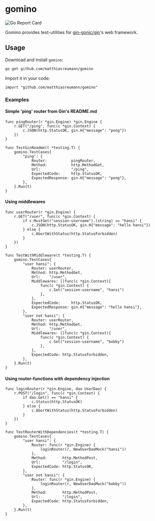 # gomino
![Go Report Card](https://goreportcard.com/badge/github.com/matthiasreumann/gomino)

Gomino provides test-utilities for [gin-gonic/gin](https://github.com/gin-gonic/gin)'s web framework.

## Usage 

Download and install `gomino`:
```bash
go get github.com/matthiasreumann/gomino
```

Import it in your code:
```golang
import "github.com/matthiasreumann/gomino"
```


### Examples
#### Simple 'ping' router from Gin's README.md
```golang 
func pingRouter(r *gin.Engine) *gin.Engine {
	r.GET("/ping", func(c *gin.Context) {
		c.JSON(http.StatusOK, gin.H{"message": "pong"})
	})
}

func TestGinReadme(t *testing.T) {
	gomino.TestCases{
		"ping": {
			Router:           pingRouter,
			Method:           http.MethodGet,
			Url:              "/ping",
			ExpectedCode:     http.StatusOK,
			ExpectedResponse: gin.H{"message": "pong"},
		},
	}.Run(t)
}
```

#### Using middlewares
```golang
func userRouter(r *gin.Engine) {
	r.GET("/user", func(c *gin.Context) {
		if c.MustGet("session-username").(string) == "hansi" {
			c.JSON(http.StatusOK, gin.H{"message": "hello hansi"})
		} else {
			c.AbortWithStatus(http.StatusForbidden)
		}
	})
}

func TestWithMiddleware(t *testing.T) {
    gomino.TestCases{
        "user hansi": {
            Router: userRouter,
            Method: http.MethodGet,
            Url:    "/user",
            Middlewares: []func(c *gin.Context){
                func(c *gin.Context) {
                    c.Set("session-username", "hansi")
                },
            },
            ExpectedCode:     http.StatusOK,
            ExpectedResponse: gin.H{"message": "hello hansi"},
        },
        "user not hansi": {
            Router: userRouter,
            Method: http.MethodGet,
            Url:    "/user",
            Middlewares: []func(c *gin.Context){
                func(c *gin.Context) {
                    c.Set("session-username", "bobby")
                },
            },
            ExpectedCode: http.StatusForbidden,
        },
    }.Run(t)
}
```

#### Using router-functions with dependency injection

```golang
func loginRouter(r *gin.Engine, dao UserDao) {
	r.POST("/login", func(c *gin.Context) {
		if dao.Get() == "hansi" {
			c.Status(http.StatusOK)
		} else {
			c.AbortWithStatus(http.StatusForbidden)
		}
	})
}

func TestRouterWithDependencies(t *testing.T) {
	gomino.TestCases{
		"user hansi": {
			Router: func(r *gin.Engine) {
				loginRouter(r, NewUserDaoMock("hansi"))
			},
			Method:       http.MethodPost,
			Url:          "/login",
			ExpectedCode: http.StatusOK,
		},
		"user not hansi": {
			Router: func(r *gin.Engine) {
				loginRouter(r, NewUserDaoMock("bobby"))
			},
			Method:       http.MethodPost,
			Url:          "/login",
			ExpectedCode: http.StatusForbidden,
		},
	}.Run(t)
}
```
